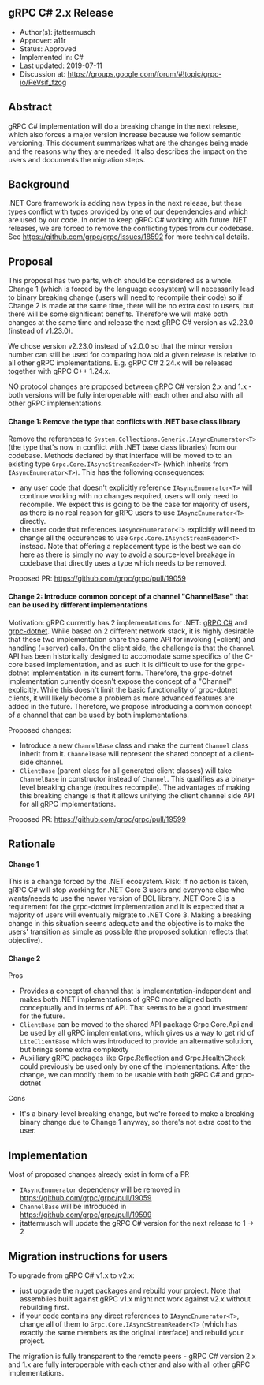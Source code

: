 gRPC C# 2.x Release 
----
* Author(s): jtattermusch
* Approver: a11r
* Status: Approved
* Implemented in: C#
* Last updated: 2019-07-11
* Discussion at: https://groups.google.com/forum/#!topic/grpc-io/PeVsif_fzog

## Abstract

gRPC C# implementation will do a breaking change in the next release, which
also forces a major version increase because we follow semantic versioning.
This document summarizes what are the changes being made and the reasons why they are needed.
It also describes the impact on the users and documents the migration steps.

## Background

.NET Core framework is adding new types in the next release, but these
types conflict with types provided by one of our dependencies and which are used by our code.
In order to keep gRPC C# working with future .NET releases, we are forced to remove
the conflicting types from our codebase. See https://github.com/grpc/grpc/issues/18592
for more technical details.

## Proposal

This proposal has two parts, which should be considered as a whole. Change 1 (which is forced by the language ecosystem)
will necessarily lead to binary breaking change (users will need to recompile their code) so if Change 2
is made at the same time, there will be no extra cost to users, but there will be some significant benefits.
Therefore we will make both changes at the same time and release the next gRPC C# version as v2.23.0 (instead of v1.23.0).

We chose version v2.23.0 instead of v2.0.0 so that the minor version number can still be used for comparing how old a given release is relative to all other gRPC implementations. E.g. gRPC C# 2.24.x will be released together with gRPC C++ 1.24.x.

NO protocol changes are proposed between gRPC C# version 2.x and 1.x - both versions will be fully interoperable with each other and also with all other gRPC implementations.

#### Change 1: Remove the type that conflicts with .NET base class library

Remove the references to `System.Collections.Generic.IAsyncEnumerator<T>` (the type that's now in conflict
with .NET base class libraries) from our codebase. Methods declared by that interface will be moved to 
to an existing type `Grpc.Core.IAsyncStreamReader<T>` (which inherits from `IAsyncEnumerator<T>`).
This has the following consequences:
- any user code that doesn't explicitly reference `IAsyncEnumerator<T>` will continue working with
  no changes required, users will only need to recompile. We expect this is going to be the case for majority of users,
  as there is no real reason for gRPC users to use `IAsyncEnumerator<T>` directly.
- the user code that references `IAsyncEnumerator<T>` explicitly will need to change all the occurences to use `Grpc.Core.IAsyncStreamReader<T>` 
  instead. Note that offering a replacement type is the best we can do here as there is simply no way to avoid a source-level breakage in codebase that directly uses a type which needs to be removed.

Proposed PR: https://github.com/grpc/grpc/pull/19059

#### Change 2: Introduce common concept of a channel "ChannelBase" that can be used by different implementations

Motivation: gRPC currently has 2 implementations for .NET: [gRPC C#](https://github.com/grpc/grpc/tree/master/src/csharp) and [grpc-dotnet](https://github.com/grpc/grpc-dotnet). While based on 2 different network stack,
it is highly desirable that these two implementation share the same API for invoking (=client) and handling (=server) calls.
On the client side, the challenge is that the `Channel` API has been historically designed to accomodate some specifics
of the C-core based implementation, and as such it is difficult to use for the grpc-dotnet implementation in its current form. Therefore, the grpc-dotnet implementation currently doesn't expose the concept of a "Channel" explicitly. While this doesn't limit the basic functionality of grpc-dotnet clients, it will likely become a problem as more advanced features are added in the future. Therefore, we propose introducing a common concept of a channel that can be used by both implementations.

Proposed changes:
- Introduce a new `ChannelBase` class and make the current `Channel` class inherit from it. `ChannelBase` will represent the shared concept of a client-side channel.
- `ClientBase` (parent class for all generated client classes) will take `ChannelBase` in constructor instead of `Channel`.
  This qualifies as a binary-level breaking change (requires recompile).
  The advantages of making this breaking change is that it allows unifying the client channel side API for all gRPC implementations.
  
Proposed PR: https://github.com/grpc/grpc/pull/19599

## Rationale

#### Change 1

This is a change forced by the .NET ecosystem. Risk: If no action is taken, gRPC C# will stop working for .NET Core 3 users
and everyone else who wants/needs to use the newer version of BCL library. .NET Core 3 is a requirement for the grpc-dotnet implementation and it is expected that a majority of users will eventually migrate to .NET Core 3. Making a breaking change in this situation seems adequate and the objective is to make the users' transition as simple as possible (the proposed solution reflects that objective).

#### Change 2

Pros
- Provides a concept of channel that is implementation-independent and makes both .NET implementations of gRPC more aligned both conceptually and in terms of API. That seems to be a good investment for the future.
- `ClientBase` can be moved to the shared API package Grpc.Core.Api and be used by all gRPC implementations, which gives us a way to get rid of `LiteClientBase` which was introduced to provide an alternative solution, but brings some extra complexity 
- Auxilliary gRPC packages like Grpc.Reflection and Grpc.HealthCheck could previously be used only by one of the implementations. After the change, we can modify them to be usable with both gRPC C# and grpc-dotnet

Cons
- It's a binary-level breaking change, but we're forced to make a breaking binary change due to Change 1 anyway, so there's not extra cost to the user.

## Implementation

Most of proposed changes already exist in form of a PR
- `IAsyncEnumerator` dependency will be removed in https://github.com/grpc/grpc/pull/19059
- `ChannelBase` will be introduced in https://github.com/grpc/grpc/pull/19599
- jtattermusch will update the gRPC C# version for the next release to 1 -> 2

## Migration instructions for users

To upgrade from gRPC C# v1.x to v2.x:
- just upgrade the nuget packages and rebuild your project. Note that assemblies built against gRPC v1.x might not work against v2.x without rebuilding first.
- if your code contains any direct references to `IAsyncEnumerator<T>`, change all of them to `Grpc.Core.IAsyncStreamReader<T>` (which has exactly the same members as the original interface) and rebuild your project.

The migration is fully transparent to the remote peers - gRPC C# version 2.x and 1.x are fully interoperable with each other and also with all other gRPC implementations.
